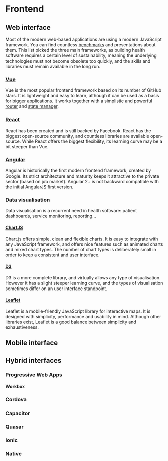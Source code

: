 # Frontend

## Web interface

Most of the modern web-based applications are using a modern JavaScript framework. You can find countless [benchmarks](https://en.wikipedia.org/wiki/Comparison_of_JavaScript_frameworks) and presentations about them. This list picked the three main frameworks, as building health software requires a certain level of sustainability, meaning the underlying technologies must not become obsolete too quickly, and the skills and libraries must remain available in the long run.

### [Vue](https://vuejs.org/) <Badges user="vuejs" repo="vue" />

Vue is the most popular frontend framework based on its number of GitHub stars. It is lightweight and easy to learn, although it can be used as a basis for bigger applications. It works together with a simplistic and powerful [router](https://router.vuejs.org/) and [state manager](https://vuex.vuejs.org/).

### [React](https://reactjs.org/) <Badges user="facebook" repo="react" />

React has been created and is still backed by Facebook. React has the biggest open-source community, and countless libraries are available open-source. While React offers the biggest flexibility, its learning curve may be a bit steeper than Vue.

### [Angular](https://angular.io/) <Badges user="angular" repo="angular" />

Angular is historically the first modern frontend framework, created by Google. Its strict architecture and maturity keeps it attractive to the private sector (based on job market). Angular 2+ is not backward compatible with the initial AngularJS first version.

### Data visualisation

Data visualisation is a recurrent need in health software: patient dashboards, service monitoring, reporting...

#### [ChartJS](http://www.chartjs.org/) <Badges user="chartjs" repo="Chart.js" />

Chart.js offers simple, clean and flexible charts. It is easy to integrate with any JavaScript framework, and offers nice features such as animated charts and mixed chart types. The number of chart types is deliberately small in order to keep a consistent and user interface.

#### [D3](https://d3js.org) <Badges user="d3" repo="d3" />

D3 is a more complete library, and virtually allows any type of visualisation. However it has a slight steeper learning curve, and the types of visualisation sometimes differ on an user interface standpoint.

#### [Leaflet](https://leafletjs.com/) <Badges user="Leaflet" repo="Leaflet" />

Leaflet is a mobile-friendly JavaScript library for interactive maps. It is designed with simplicity, performance and usability in mind. Although other libraries exist, Leaflet is a good balance between simplicity and exhaustiveness.

## Mobile interface

## Hybrid interfaces

### Progressive Web Apps

#### Workbox

### Cordova

### Capacitor

### Quasar

### Ionic

### Native
